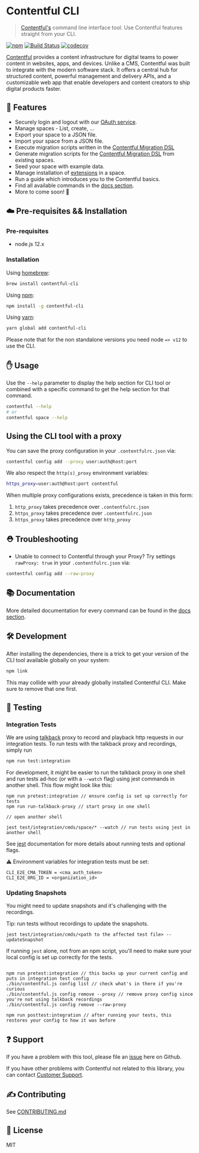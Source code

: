 # Contentful CLI

> [Contentful's](https://www.contentful.com) command line interface tool. Use Contentful features straight from your CLI.

[![npm](https://img.shields.io/npm/v/contentful-cli.svg)](https://www.npmjs.com/package/contentful-cli)
[![Build Status](https://travis-ci.com/contentful/contentful-cli.svg?token=fyDxSEex8FXB9BKySX88&branch=master)](https://travis-ci.com/contentful/contentful-cli)
[![codecov](https://codecov.io/gh/contentful/contentful-cli/branch/master/graph/badge.svg?token=c2bwazppuO)](https://codecov.io/gh/contentful/contentful-cli)

[Contentful](https://www.contentful.com) provides a content infrastructure for digital teams to power content in websites, apps, and devices. Unlike a CMS, Contentful was built to integrate with the modern software stack. It offers a central hub for structured content, powerful management and delivery APIs, and a customizable web app that enable developers and content creators to ship digital products faster.

## :rocket: Features

- Securely login and logout with our [OAuth service](https://www.contentful.com/developers/docs/references/authentication/).
- Manage spaces - List, create, ...
- Export your space to a JSON file.
- Import your space from a JSON file.
- Execute migration scripts written in the [Contentful Migration DSL](https://github.com/contentful/contentful-migration/blob/master/README.md#reference-documentation)
- Generate migration scripts for the [Contentful Migration DSL](https://github.com/contentful/contentful-migration/blob/master/README.md#reference-documentation) from existing spaces.
- Seed your space with example data.
- Manage installation of [extensions](https://github.com/contentful/extensions) in a space.
- Run a guide which introduces you to the Contentful basics.
- Find all available commands in the [docs section](https://github.com/contentful/contentful-cli/tree/master/docs).
- More to come soon! 🚀

## :cloud: Pre-requisites && Installation

### Pre-requisites

- node.js 12.x

###  Installation

Using [homebrew](https://brew.sh):

```sh
brew install contentful-cli
```

Using [npm](https://npmjs.org):

```sh
npm install -g contentful-cli
```

Using [yarn](https://yarnpkg.com):

```sh
yarn global add contentful-cli
```

Please note that for the non standalone versions you need node `=> v12` to use the CLI.

## :hand: Usage

Use the `--help` parameter to display the help section for CLI tool or combined with a specific command to get the help section for that command.

```sh
contentful --help
# or
contentful space --help
```

## Using the CLI tool with a proxy

You can save the proxy configuration in your `.contentfulrc.json` via:

```sh
contentful config add --proxy user:auth@host:port
```

We also respect the `http(s)_proxy` environment variables:

```sh
https_proxy=user:auth@host:port contentful
```

When multiple proxy configurations exists, precedence is taken in this form:

1. `http_proxy` takes precedence over `.contentfulrc.json`
2. `https_proxy` takes precedence over `.contentfulrc.json`
3. `https_proxy` takes precedence over `http_proxy`

## :rescue_worker_helmet: Troubleshooting

- Unable to connect to Contentful through your Proxy? Try settings `rawProxy: true` in your `.contentfulrc.json` via:

```sh
contentful config add --raw-proxy
```

## :books: Documentation

More detailed documentation for every command can be found in the [docs section](https://github.com/contentful/contentful-cli/tree/master/docs).

## :hammer_and_wrench: Development

After installing the dependencies, there is a trick to get your version of the CLI tool available globally on your system:

```sh
npm link
```

This may collide with your already globally installed Contentful CLI. Make sure to remove that one first.

## :robot: Testing

### Integration Tests

We are using [talkback](https://github.com/ijpiantanida/talkback) proxy to record and playback http requests in our integration tests. To run tests with the talkback proxy and recordings, simply run

```sh
npm run test:integration
```

For development, it might be easier to run the talkback proxy in one shell and run tests ad-hoc (or with a `--watch` flag) using jest commands in another shell. This flow might look like this:

```
npm run pretest:integration // ensure config is set up correctly for tests
npm run run-talkback-proxy // start proxy in one shell

// open another shell

jest test/integration/cmds/space/* --watch // run tests using jest in another shell
```

See [jest](https://jestjs.io/) documentation for more details about running tests and optional flags.

:warning: Environment variables for integration tests must be set:

```
CLI_E2E_CMA_TOKEN = <cma_auth_token>
CLI_E2E_ORG_ID = <organization_id>
```

### Updating Snapshots

You might need to update snapshots and it's challenging with the recordings.

Tip: run tests without recordings to update the snapshots.

```
jest test/integration/cmds/<path to the affected test file> --updateSnapshot
```

If running `jest` alone, not from an npm script, you'll need to make sure your local config is set up correctly for the tests.

```

npm run pretest:integration // this backs up your current config and puts in integration test config
./bin/contentful.js config list // check what's in there if you're curious
./bin/contentful.js config remove --proxy // remove proxy config since you're not using talkback recordings
./bin/contentful.js config remove --raw-proxy

npm run posttest:integration // after running your tests, this restores your config to how it was before

```



## :question: Support

If you have a problem with this tool, please file an [issue](https://github.com/contentful/contentful-cli/issues/new) here on Github.

If you have other problems with Contentful not related to this library, you can contact [Customer Support](https://support.contentful.com).

## :writing_hand: Contributing

See [CONTRIBUTING.md](CONTRIBUTING.md)

## :scroll: License

MIT
